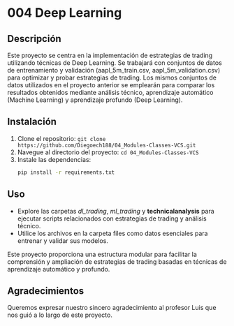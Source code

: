 # 004 Deep Learning

## Descripción
Este proyecto se centra en la implementación de estrategias de trading utilizando técnicas de Deep Learning. Se trabajará con conjuntos de datos de entrenamiento y validación (aapl_5m_train.csv, aapl_5m_validation.csv) para optimizar y probar estrategias de trading. Los mismos conjuntos de datos utilizados en el proyecto anterior se emplearán para comparar los resultados obtenidos mediante análisis técnico, aprendizaje automático (Machine Learning) y aprendizaje profundo (Deep Learning).

## Instalación
1. Clone el repositorio: `git clone https://github.com/Diegoech188/04_Modules-Classes-VCS.git`
2. Navegue al directorio del proyecto: `cd 04_Modules-Classes-VCS`
3. Instale las dependencias:
   ```bash
   pip install -r requirements.txt

## Uso
- Explore las carpetas *dl_trading*, *ml_trading* y **technicalanalysis** para ejecutar scripts relacionados con estrategias de trading y análisis técnico.
- Utilice los archivos en la carpeta files como datos esenciales para entrenar y validar sus modelos.

Este proyecto proporciona una estructura modular para facilitar la comprensión y ampliación de estrategias de trading basadas en técnicas de aprendizaje automático y profundo.

## Agradecimientos
Queremos expresar nuestro sincero agradecimiento al profesor Luis que nos guió a lo largo de este proyecto.
